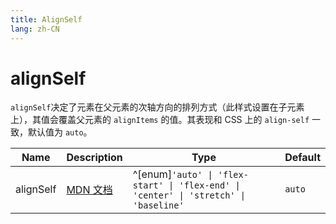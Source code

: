 ```yaml
---
title: AlignSelf
lang: zh-CN
---
```


# alignSelf

`alignSelf`决定了元素在父元素的次轴方向的排列方式（此样式设置在子元素上），其值会覆盖父元素的 `alignItems` 的值。其表现和 CSS 上的 `align-self` 一致，默认值为 `auto`。

| Name               | Description      | Type                         | Default |
|--------------------|------------------|------------------------------| ------- |
| alignSelf         |[MDN 文档](http://developer.mozilla.org/zh-CN/docs/Web/CSS/align-self) | ^[enum]`'auto' \| 'flex-start' \| 'flex-end' \| 'center' \| 'stretch' \| 'baseline'`|  `auto` |
